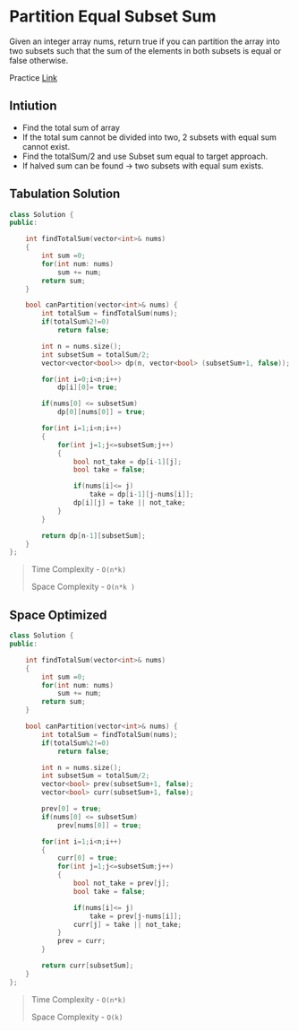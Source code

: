 # Partition Equal Subset Sum

Given an integer array nums, return true if you can partition the array into two subsets such that the sum of the elements in both subsets is equal or false otherwise.


Practice [Link](https://leetcode.com/problems/partition-equal-subset-sum/description/)


## Intiution
- Find the total sum of array
- If the total sum cannot be divided into two, 2 subsets with equal sum cannot exist.
- Find the totalSum/2 and use Subset sum equal to target approach.
- If halved sum can be found -> two subsets with equal sum exists. 

## Tabulation Solution

```cpp
class Solution {
public:

    int findTotalSum(vector<int>& nums)
    {
        int sum =0;
        for(int num: nums)
            sum += num;
        return sum;
    }

    bool canPartition(vector<int>& nums) {
        int totalSum = findTotalSum(nums);
        if(totalSum%2!=0)
            return false;

        int n = nums.size();
        int subsetSum = totalSum/2;
        vector<vector<bool>> dp(n, vector<bool> (subsetSum+1, false));

        for(int i=0;i<n;i++)
            dp[i][0]= true;

        if(nums[0] <= subsetSum)
            dp[0][nums[0]] = true;

        for(int i=1;i<n;i++)
        {
            for(int j=1;j<=subsetSum;j++)
            {
                bool not_take = dp[i-1][j];
                bool take = false;

                if(nums[i]<= j)
                    take = dp[i-1][j-nums[i]];
                dp[i][j] = take || not_take;
            }
        }

        return dp[n-1][subsetSum];
    }
};
```

> Time Complexity - `O(n*k)`
> 
> Space Complexity - `O(n*k )`


## Space Optimized

```cpp
class Solution {
public:

    int findTotalSum(vector<int>& nums)
    {
        int sum =0;
        for(int num: nums)
            sum += num;
        return sum;
    }

    bool canPartition(vector<int>& nums) {
        int totalSum = findTotalSum(nums);
        if(totalSum%2!=0)
            return false;

        int n = nums.size();
        int subsetSum = totalSum/2;
        vector<bool> prev(subsetSum+1, false);
        vector<bool> curr(subsetSum+1, false);

        prev[0] = true;
        if(nums[0] <= subsetSum)
            prev[nums[0]] = true;

        for(int i=1;i<n;i++)
        {
            curr[0] = true;
            for(int j=1;j<=subsetSum;j++)
            {
                bool not_take = prev[j];
                bool take = false;

                if(nums[i]<= j)
                    take = prev[j-nums[i]];
                curr[j] = take || not_take;
            }
            prev = curr;
        }

        return curr[subsetSum];
    }
};
```


> Time Complexity - `O(n*k)`
> 
> Space Complexity - `O(k)`